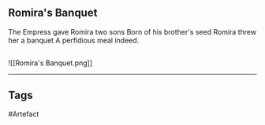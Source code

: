 ## Romira's Banquet
The Empress gave Romira two sons
Born of his brother's seed
Romira threw her a banquet
A perfidious meal indeed.
## 
![[Romira's Banquet.png]]

---
## Tags
#Artefact